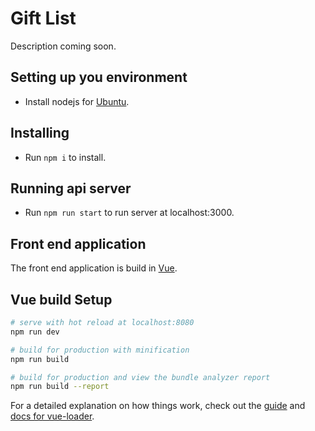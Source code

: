 # Gift List

Description coming soon.

## Setting up you environment

* Install nodejs for [Ubuntu](https://tecadmin.net/install-latest-nodejs-npm-on-ubuntu/).

## Installing

* Run `npm i` to install.

## Running api server

* Run `npm run start` to run server at localhost:3000.

## Front end application

The front end application is build in [Vue](https://vuejs.org/).

## Vue build Setup

``` bash
# serve with hot reload at localhost:8080
npm run dev

# build for production with minification
npm run build

# build for production and view the bundle analyzer report
npm run build --report
```

For a detailed explanation on how things work, check out the [guide](http://vuejs-templates.github.io/webpack/) and [docs for vue-loader](http://vuejs.github.io/vue-loader).
